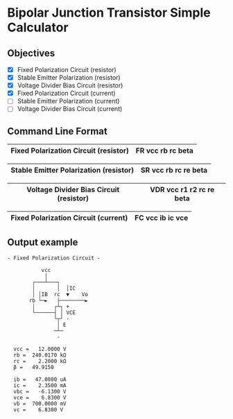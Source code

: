 # Bipolar Junction Transistor Simple Calculator

## Objectives

- [x] Fixed Polarization Circuit (resistor)
- [x] Stable Emitter Polarization (resistor)
- [x] Voltage Divider Bias Circuit (resistor)
- [x] Fixed Polarization Circuit (current)
- [ ] Stable Emitter Polarization (current)
- [ ] Voltage Divider Bias Circuit (current)

## Command Line Format

| Fixed Polarization Circuit (resistor) | FR vcc rb rc beta |
|----|----|

| Stable Emitter Polarization (resistor) | SR vcc rb rc re beta |
|----|----|

| Voltage Divider Bias Circuit (resistor) | VDR vcc r1 r2 rc re beta |
|----|----|

| Fixed Polarization Circuit (current) | FC vcc ib ic vce |
|----|----|

## Output example

```text
- Fixed Polarization Circuit -

           vcc
            │
        ┌───┴───┐
        │       │  │IC
        │ │IB  rc  ▼    Vo
       rb └─►   ├────────►
        │      ┌┴┐ +
        └──────┤ │ VCE
               └┬┘ -
                │ E
               ─┴─
                -
                
  vcc =   12.0000 V
  rb =  240.0170 kΩ
  rc =    2.2000 kΩ
  β =   49.9150

  ib =   47.0800 uA
  ic =    2.3500 mA
  vbc =   -6.1300 V
  vce =    6.8300 V
  vb =  700.0000 mV
  vc =    6.8300 V
  ```